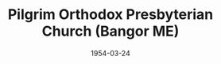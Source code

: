 ---
date: &id001 1954-03-24
end_date: null
location:
  address: 375 Mt. Hope Avenue
  city: Bangor
  state: ME
minister:
- end: 1958-01-01
  name: Dale Snyder
  start: 1954-03-24
  type: Pastor
- end: 1961-01-01
  name: George Weeber
  start: 1959-01-01
  type: Pastor
- end: 1968-01-01
  name: George Haney
  start: 1961-01-01
  type: Pastor
- end: 1969-01-01
  name: Carl Ahlfeldt
  start: 1968-01-01
  type: Pastor
- end: 1980-01-01
  name: Bernard Stonehouse
  start: 1970-01-01
  type: Pastor
- end: 1984-01-01
  name: Richard Wirth
  start: 1981-01-01
  type: Pastor
- end: 1999-01-01
  name: Jonathan Falk
  start: 1986-01-01
  type: Pastor
- end: 2007-01-01
  name: Brian Nolder
  start: 2000-01-01
  type: Pastor
- end: null
  name: Russell Hamilton
  start: 2008-01-01
  type: Pastor
- end: 2001-01-01
  name: Richard Dickinson
  start: 1988-01-01
  type: Associate Pastor
ministers:
- Dale Snyder
- George Weeber
- George Haney
- Carl Ahlfeldt
- Bernard Stonehouse
- Richard Wirth
- Jonathan Falk
- Brian Nolder
- Russell Hamilton
- Richard Dickinson
name: Pilgrim Orthodox Presbyterian Church
names:
- end: null
  name: Pilgrim Orthodox Presbyterian Church
  start: 1954-03-24
origination_date: *id001
raw_data: 'MAINE Bangor


  Pilgrim Orthodox Presbyterian Church  (March 24, 1954- )

  375 Mt. Hope Avenue

  Pastors: Dale Snyder, 1954-58

  George Weeber, 1959-61

  George Haney, 1961-68

  Carl Ahlfeldt, 1968-69

  Bernard Stonehouse, 1970-80

  Richard Wirth, 1981-84

  Jonathan Falk, 1986-99

  Brian Nolder, 2000-2007

  Russell Hamilton, 2008-

  Assoc. Pastor: Richard Dickinson, 1988-2001

  '
received_from: null
states:
- ME
status:
  active: true
  end_date: null
  reason: null
  received_from: null
  withdrawal_to: null
title: Pilgrim Orthodox Presbyterian Church (Bangor ME)
year_established:
- 1954

---